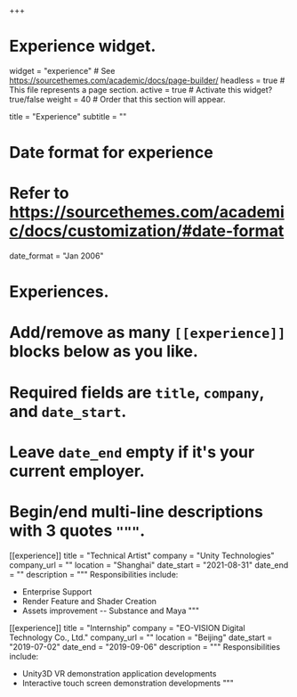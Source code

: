 +++
# Experience widget.
widget = "experience"  # See https://sourcethemes.com/academic/docs/page-builder/
headless = true  # This file represents a page section.
active = true  # Activate this widget? true/false
weight = 40  # Order that this section will appear.

title = "Experience"
subtitle = ""

# Date format for experience
#   Refer to https://sourcethemes.com/academic/docs/customization/#date-format
date_format = "Jan 2006"

# Experiences.
#   Add/remove as many `[[experience]]` blocks below as you like.
#   Required fields are `title`, `company`, and `date_start`.
#   Leave `date_end` empty if it's your current employer.
#   Begin/end multi-line descriptions with 3 quotes `"""`.
[[experience]]
  title = "Technical Artist"
  company = "Unity Technologies"
  company_url = ""
  location = "Shanghai"
  date_start = "2021-08-31"
  date_end = ""
  description = """
  Responsibilities include:
  
  * Enterprise Support
  * Render Feature and Shader Creation
  * Assets improvement -- Substance and Maya
  """

[[experience]]
  title = "Internship"
  company = "EO-VISION Digital Technology Co., Ltd."
  company_url = ""
  location = "Beijing"
  date_start = "2019-07-02"
  date_end = "2019-09-06"
  description = """
  Responsibilities include:
  
  * Unity3D VR demonstration application developments
  * Interactive touch screen demonstration developments
  """

